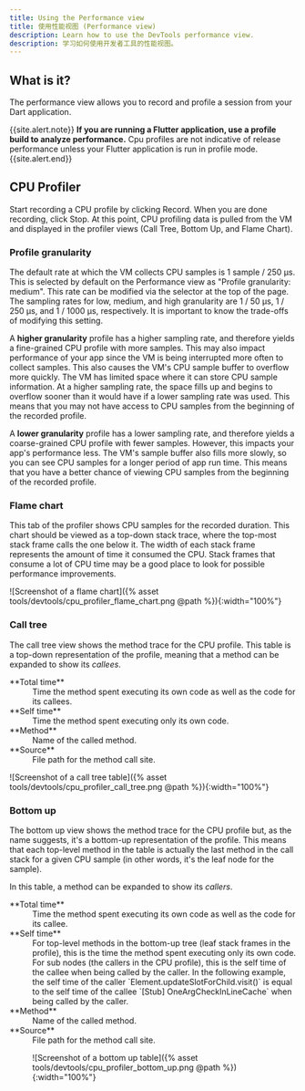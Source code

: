 ```yaml
---
title: Using the Performance view
title: 使用性能视图 (Performance view)
description: Learn how to use the DevTools performance view.
description: 学习如何使用开发者工具的性能视图。
---
```


## What is it?

The performance view allows you to record and profile a session from your Dart application.

{{site.alert.note}}
  **If you are running a Flutter application, use a profile build to analyze performance.**
  Cpu profiles are not indicative of release performance unless your Flutter application is
  run in profile mode.
{{site.alert.end}}

## CPU Profiler

Start recording a CPU profile by clicking Record. When you are done recording, click Stop. At this
point, CPU profiling data is pulled from the VM and displayed in the profiler views (Call Tree,
Bottom Up, and Flame Chart).

### Profile granularity

The default rate at which the VM collects CPU samples is 1 sample / 250 μs.
This is selected by default on the Performance view as "Profile granularity: medium".
This rate can be modified via the selector at the top of the page. The sampling rates
for low, medium, and high granularity are 1 / 50 μs, 1 / 250 μs, and 1 / 1000 μs,
respectively. It is important to know the trade-offs of modifying this setting.

A **higher granularity** profile has a higher sampling rate, and therefore yields
a fine-grained CPU profile with more samples. This may also impact performance of
your app since the VM is being interrupted more often to collect samples.
This also causes the VM's CPU sample buffer to overflow more quickly. The VM has
limited space where it can store CPU sample information. At a higher sampling
rate, the space fills up and begins to overflow sooner than it would have if a
lower sampling rate was used. This means that you may not have access to CPU samples
from the beginning of the recorded profile.

A **lower granularity** profile has a lower sampling rate, and therefore
yields a coarse-grained CPU profile with fewer samples. However, this impacts your
app's performance less. The VM's sample buffer also fills more slowly, so you can see
CPU samples for a longer period of app run time. This means that you have a better
chance of viewing CPU samples from the beginning of the recorded profile.


### Flame chart

This tab of the profiler shows CPU samples for the recorded duration.
This chart should be viewed as a top-down stack trace, where the
top-most stack frame calls the one below it. The width of each stack
frame represents the amount of time it consumed the CPU. Stack frames
that consume a lot of CPU time may be a good place to look for possible
performance improvements.

![Screenshot of a flame chart]({% asset tools/devtools/cpu_profiler_flame_chart.png @path %}){:width="100%"}

### Call tree

The call tree view shows the method trace for the CPU profile.
This table is a top-down representation of the profile,
meaning that a method can be expanded to show its _callees_.

<dl markdown="1">
<dt markdown="1">**Total time**</dt>
<dd>Time the method spent executing its own code as well as
    the code for its callees.</dd>
<dt markdown="1">**Self time**</dt>
<dd>Time the method spent executing only its own code.</dd>
<dt markdown="1">**Method**</dt>
<dd>Name of the called method.</dd>
<dt markdown="1">**Source**</dt>
<dd>File path for the method call site.</dd>
</dl>

![Screenshot of a call tree table]({% asset tools/devtools/cpu_profiler_call_tree.png @path %}){:width="100%"}

### Bottom up

The bottom up view shows the method trace for the CPU profile but,
as the name suggests, it's a bottom-up representation of the profile.
This means that each top-level method in the table is actually the
last method in the call stack for a given CPU sample (in other words,
it's the leaf node for the sample).

In this table, a method can be expanded to show its _callers_.

<dl markdown="1">
<dt markdown="1">**Total time**</dt>
<dd markdown="1">Time the method spent executing its own code
    as well as the code for its callee.

<dt markdown="1">**Self time**</dt>
<dd markdown="1">For top-level methods in the bottom-up tree
    (leaf stack frames in the profile), this is the time the
    method spent executing only its own code. For sub nodes
    (the callers in the CPU profile), this is the self time
    of the callee when being called by the caller.
    In the following example, the self time of the caller
    `Element.updateSlotForChild.visit()` is equal to the self time of
    the callee `[Stub] OneArgCheckInLineCache` when being called by
    the caller.

<dt markdown="1">**Method**</dt>
<dd markdown="1">Name of the called method.

<dt markdown="1">**Source**</dt>
<dd markdown="1">File path for the method call site.

![Screenshot of a bottom up table]({% asset tools/devtools/cpu_profiler_bottom_up.png @path %}){:width="100%"}

